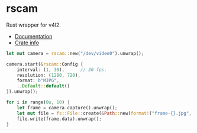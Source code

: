 rscam
=====

Rust wrapper for v4l2.

* [Documentation](http://loyd.github.io/rscam)
* [Crate info](https://crates.io/crates/rscam)

```rust
let mut camera = rscam::new("/dev/video0").unwrap();

camera.start(&rscam::Config {
    interval: (1, 30),      // 30 fps.
    resolution: (1280, 720),
    format: b"MJPG",
    ..Default::default()
}).unwrap();

for i in range(0u, 10) {
    let frame = camera.capture().unwrap();
    let mut file = fs::File::create(&Path::new(format!("frame-{}.jpg", i)));
    file.write(frame.data).unwrap();
}
```
